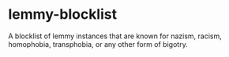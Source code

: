 # lemmy-blocklist
A blocklist of lemmy instances that are known for nazism, racism, homophobia, transphobia, or any other form of bigotry.
